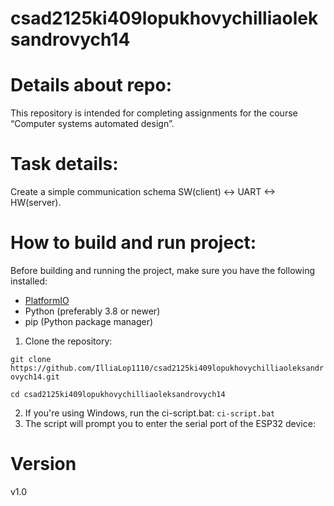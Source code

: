 # csad2125ki409lopukhovychilliaoleksandrovych14

# Details about repo:
This repository is intended for completing assignments for the course “Computer systems automated design”.

# Task details:
Create a simple communication schema SW(client) <-> UART <-> HW(server).

# How to build and run project:
Before building and running the project, make sure you have the following installed:

- [PlatformIO](https://platformio.org/install)
- Python (preferably 3.8 or newer)
- pip (Python package manager)

1. Clone the repository:

```git clone https://github.com/IlliaLop1110/csad2125ki409lopukhovychilliaoleksandrovych14.git```

```cd csad2125ki409lopukhovychilliaoleksandrovych14```

2. If you're using Windows, run the ci-script.bat:
```ci-script.bat```
3. The script will prompt you to enter the serial port of the ESP32 device:

# Version
v1.0